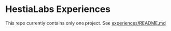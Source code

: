 # HestiaLabs Experiences

This repo currently contains only one project. See [experiences/README.md](experiences/README.md)
